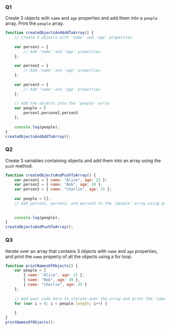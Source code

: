 ### Q1
Create 3 objects with `name` and `age` properties and add them into a `people` array. Print the `people` array.
```javascript
function createObjectsAndAddToArray() {
    // Create 3 objects with 'name' and 'age' properties
    
    var person1 = {
        // Add 'name' and 'age' properties
    };
    
    var person2 = {
        // Add 'name' and 'age' properties
    };
    
    var person3 = {
        // Add 'name' and 'age' properties
    };
    
    // Add the objects into the 'people' array
    var people = [
        person1,persone2,person3
    ];
    
    console.log(people);
}
createObjectsAndAddToArray();
```
### Q2
Create 3 variables containing objects and add them into an array using the `push` method.
```javascript
function createObjectsAndPushToArray() {
    var person1 = { name: "Alice", age: 25 };
    var person2 = { name: "Bob", age: 30 };
    var person3 = { name: "Charlie", age: 35 };
    
    var people = [];
    // Add person1, person2, and person3 to the 'people' array using push method
   
    
    console.log(people);
}
createObjectsAndPushToArray();
```

### Q3
Iterate over an array that contains 3 objects with `name` and `age` properties, and print the `name` property of all the objects using a for loop.
```javascript
function printNamesOfObjects() {
    var people = [
        { name: "Alice", age: 25 },
        { name: "Bob", age: 30 },
        { name: "Charlie", age: 35 }
    ];
    
    // Add your code here to iterate over the array and print the 'name' property of each object
    for (var i = 0; i < people.length; i++) {
        
    }
}
printNamesOfObjects();
```


